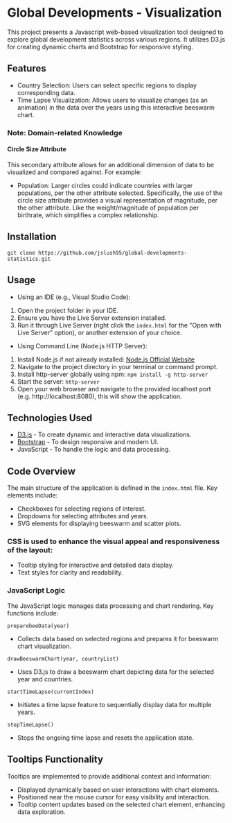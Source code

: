# Global Developments - Visualization
This project presents a Javascript web-based visualization tool designed to explore global development statistics across various regions. It utilizes D3.js for creating dynamic charts and Bootstrap for responsive styling.

## Features
- Country Selection: Users can select specific regions to display corresponding data.
- Time Lapse Visualization: Allows users to visualize changes (as an animation) in the data over the years using this interactive beeswarm chart.


### Note: Domain-related Knowledge
#### Circle Size Attribute
This secondary attribute allows for an additional dimension of data to be visualized and compared against. For example:
- Population: Larger circles could indicate countries with larger populations, per the other attribute selected. Specifically, the use of the circle size attribute provides a visual representation of magnitude, per the other attribute. Like the weight/magnitude of population per birthrate, which simplifies a complex relationship.

## Installation
``git clone https://github.com/jslush95/global-developments-statistics.git``

## Usage
- Using an IDE (e.g., Visual Studio Code):
1) Open the project folder in your IDE.
2) Ensure you have the Live Server extension installed.
3) Run it through Live Server (right click the ``index.html`` for the "Open with Live Server" option), or another extension of your choice.

- Using Command Line (Node.js HTTP Server):
1) Install Node.js if not already installed: [Node.js Official Website](https://nodejs.org/en)
2) Navigate to the project directory in your terminal or command prompt.
3) Install http-server globally using npm:
``npm install -g http-server``
4) Start the server:
``http-server``
5) Open your web browser and navigate to the provided localhost port (e.g. http://localhost:8080), this will show the application.

## Technologies Used
- [D3.js](https://d3js.org/) - To create dynamic and interactive data visualizations.
- [Bootstrap](https://getbootstrap.com/) - To design responsive and modern UI.
- JavaScript - To handle the logic and data processing.

## Code Overview
The main structure of the application is defined in the ``index.html`` file. Key elements include:
- Checkboxes for selecting regions of interest.
- Dropdowns for selecting attributes and years.
- SVG elements for displaying beeswarm and scatter plots.

### CSS is used to enhance the visual appeal and responsiveness of the layout:
- Tooltip styling for interactive and detailed data display.
- Text styles for clarity and readability.

### JavaScript Logic
The JavaScript logic manages data processing and chart rendering. Key functions include:<br>

``preparebeeData(year)``
- Collects data based on selected regions and prepares it for beeswarm chart visualization.

``drawBeeswarmChart(year, countryList)``
- Uses D3.js to draw a beeswarm chart depicting data for the selected year and countries.

``startTimeLapse(currentIndex)``
- Initiates a time lapse feature to sequentially display data for multiple years.

``stopTimeLapse()``
- Stops the ongoing time lapse and resets the application state.

## Tooltips Functionality
Tooltips are implemented to provide additional context and information:
- Displayed dynamically based on user interactions with chart elements.
- Positioned near the mouse cursor for easy visibility and interaction.
- Tooltip content updates based on the selected chart element, enhancing data exploration.
